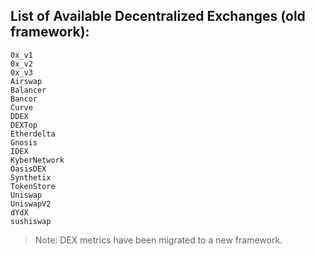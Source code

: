 ## List of Available Decentralized Exchanges (old framework):

```
0x_v1
0x_v2
0x_v3
Airswap
Balancer
Bancor
Curve
DDEX
DEXTop
Etherdelta
Gnosis
IDEX
KyberNetwork
OasisDEX
Synthetix
TokenStore
Uniswap
UniswapV2
dYdX
sushiswap
```

> Note: DEX metrics have been migrated to a new framework. 